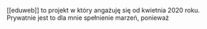 [[eduweb]] to projekt w który angażuję się od kwietnia 2020 roku. Prywatnie jest to dla mnie spełnienie marzeń, ponieważ